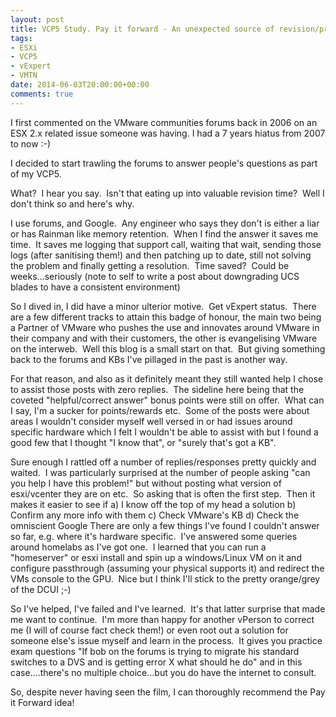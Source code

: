 ```yaml
---
layout: post
title: VCP5 Study. Pay it forward - An unexpected source of revision/practice
tags:
- ESXi
- VCP5
- vExpert
- VMTN
date: 2014-06-03T20:00:00+00:00
comments: true
---
```

I first commented on the VMware communities forums back in 2006 on an ESX 2.x related issue someone was having. I had a 7 years hiatus from 2007 to now :-)

I decided to start trawling the forums to answer people's questions as part of my VCP5.

What?  I hear you say.  Isn't that eating up into valuable revision time?  Well I don't think so and here's why.

I use forums, and Google.  Any engineer who says they don't is either a liar or has Rainman like memory retention.  When I find the answer it saves me time.  It saves me logging that support call, waiting that wait, sending those logs (after sanitising them!) and then patching up to date, still not solving the problem and finally getting a resolution.  Time saved?  Could be weeks...seriously (note to self to write a post about downgrading UCS blades to have a consistent environment)

So I dived in, I did have a minor ulterior motive.  Get vExpert status.  There are a few different tracks to attain this badge of honour, the main two being a Partner of VMware who pushes the use and innovates around VMware in their company and with their customers, the other is evangelising VMware on the interweb.  Well this blog is a small start on that.  But giving something back to the forums and KBs I've pillaged in the past is another way.

For that reason, and also as it definitely meant they still wanted help I chose to assist those posts with zero replies.  The sideline here being that the coveted "helpful/correct answer" bonus points were still on offer.  What can I say, I'm a sucker for points/rewards etc.  Some of the posts were about areas I wouldn't consider myself well versed in or had issues around specific hardware which I felt I wouldn't be able to assist with but I found a good few that I thought "I know that", or "surely that's got a KB".

Sure enough I rattled off a number of replies/responses pretty quickly and waited.  I was particularly surprised at the number of people asking "can you help I have this problem!" but without posting what version of esxi/vcenter they are on etc.  So asking that is often the first step.  Then it makes it easier to see if
a) I know off the top of my head a solution
b) Confirm any more info with them
c) Check VMware's KB
d) Check the omniscient Google
There are only a few things I've found I couldn't answer so far, e.g. where it's hardware specific.  I've answered some queries around homelabs as I've got one.  I learned that you can run a "homeserver" or esxi install and spin up a windows/Linux VM on it and configure passthrough (assuming your physical supports it) and redirect the VMs console to the GPU.  Nice but I think I'll stick to the pretty orange/grey of the DCUI ;-)

So I've helped, I've failed and I've learned.  It's that latter surprise that made me want to continue.  I'm more than happy for another vPerson to correct me (I will of course fact check them!) or even root out a solution for someone else's issue myself and learn in the process.  It gives you practice exam questions
"If bob on the forums is trying to migrate his standard switches to a DVS and is getting error X what should he do"
and in this case....there's no multiple choice...but you do have the internet to consult.

So, despite never having seen the film, I can thoroughly recommend the Pay it Forward idea!

